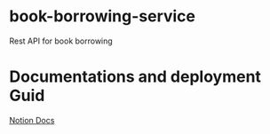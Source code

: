 # book-borrowing-service
Rest API for book borrowing

# Documentations and deployment Guid 
[Notion Docs](https://doc.clickup.com/9009008563/d/h/8cfn3xk-208/57d9b41bcbccb5f)
